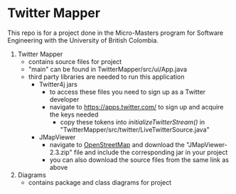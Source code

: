 # Twitter Mapper

This repo is for a project done in the Micro-Masters program for Software Engineering with the University of British Colombia.

1. Twitter Mapper
   - contains source files for project
   - "main" can be found in TwitterMapper/src/ui/App.java
   - third party libraries are needed to run this application
     - Twitter4j jars
       - to access these files you need to sign up as a Twitter developer
       - navigate to https://apps.twitter.com/ to sign up and acquire the keys needed
         - copy these tokens into *initializeTwitterStream()* in "TwitterMapper/src/twitter/LiveTwitterSource.java"
     - JMapViewer
       - navigate to [OpenStreetMap](https://svn.openstreetmap.org/applications/viewer/jmapviewer/releases/2.3/) and download the "JMapViewer-2.3.zip" file and include the corresponding jar in your project
       - you can also download the source files from the same link as above
2. Diagrams
   - contains package and class diagrams for project